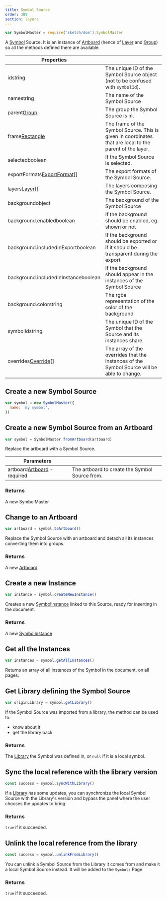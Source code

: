 ```yaml
---
title: Symbol Source
order: 309
section: layers
---
```


```javascript
var SymbolMaster = require('sketch/dom').SymbolMaster
```

A [Symbol](https://sketch.com/docs/symbols/) Source. It is an instance of [Artboard](#artboard) (hence of [Layer](#layer) and [Group](#group)) so all the methods defined there are available.

| Properties |  |
| --- | --- |
| id<span class="arg-type">string</span> | The unique ID of the Symbol Source object (not to be confused with `symbolId`). |
| name<span class="arg-type">string</span> | The name of the Symbol Source |
| parent<span class="arg-type">[Group](#group)</span> | The group the Symbol Source is in. |
| frame<span class="arg-type">[Rectangle](#rectangle)</span> | The frame of the Symbol Source. This is given in coordinates that are local to the parent of the layer. |
| selected<span class="arg-type">boolean</span> | If the Symbol Source is selected. |
| exportFormats<span class="arg-type">[ExportFormat](#export-format)[]</span> | The export formats of the Symbol Source. |
| layers<span class="arg-type">[Layer](#layer)[]</span> | The layers composing the Symbol Source. |
| background<span class="arg-type">object</span> | The background of the Symbol Source |
| background.enabled<span class="arg-type">boolean</span> | If the background should be enabled, eg. shown or not |
| background.includedInExport<span class="arg-type">boolean</span> | If the background should be exported or if it should be transparent during the export |
| background.includedInInstance<span class="arg-type">boolean</span> | If the background should appear in the instances of the Symbol Source |
| background.color<span class="arg-type">string</span> | The rgba representation of the color of the background |
| symbolId<span class="arg-type">string</span> | The unique ID of the Symbol that the Source and its instances share. |
| overrides<span class="arg-type">[Override](#symbol-override)[]</span> | The array of the overrides that the instances of the Symbol Source will be able to change. |

## Create a new Symbol Source

```javascript
var symbol = new SymbolMaster({
  name: 'my symbol',
})
```

## Create a new Symbol Source from an Artboard

```javascript
var symbol = SymbolMaster.fromArtboard(artboard)
```

Replace the artboard with a Symbol Source.

| Parameters |  |
| --- | --- |
| artboard<span class="arg-type">[Artboard](#artboard) - required</span> | The artboard to create the Symbol Source from. |

### Returns

A new SymbolMaster

## Change to an Artboard

```javascript
var artboard = symbol.toArtboard()
```

Replace the Symbol Source with an artboard and detach all its instances converting them into groups.

### Returns

A new [Artboard](#artboard)

## Create a new Instance

```javascript
var instance = symbol.createNewInstance()
```

Creates a new [SymbolInstance](#symbol-instance) linked to this Source, ready for inserting in the document.

### Returns

A new [SymbolInstance](#symbol-instance)

## Get all the Instances

```javascript
var instances = symbol.getAllInstances()
```

Returns an array of all instances of the Symbol in the document, on all pages.

## Get Library defining the Symbol Source

```javascript
var originLibrary = symbol.getLibrary()
```

If the Symbol Source was imported from a library, the method can be used to:

- know about it
- get the library back

### Returns

The [Library](#library) the Symbol was defined in, or `null` if it is a local symbol.

## Sync the local reference with the library version

```javascript
const success = symbol.syncWithLibrary()
```

If a [Library](#library) has some updates, you can synchronize the local Symbol Source with the Library's version and bypass the panel where the user chooses the updates to bring.

### Returns

`true` if it succeeded.

## Unlink the local reference from the library

```javascript
const success = symbol.unlinkFromLibrary()
```

You can unlink a Symbol Source from the Library it comes from and make it a local Symbol Source instead. It will be added to the `Symbols` Page.

### Returns

`true` if it succeeded.
